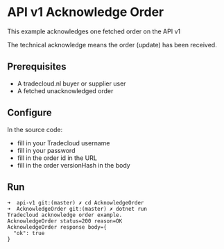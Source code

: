 # API v1 Acknowledge Order

This example acknowledges one fetched order on the API v1

The technical acknowledge means the order (update) has been received.

## Prerequisites

- A tradecloud.nl buyer or supplier user
- A fetched unacknowledged order

## Configure

In the source code:

- fill in your Tradecloud username
- fill in your password
- fill in the order id in the URL
- fill in the order versionHash in the body

## Run

```shell
➜  api-v1 git:(master) ✗ cd AcknowledgeOrder 
➜  AcknowledgeOrder git:(master) ✗ dotnet run
Tradecloud acknowledge order example.
AcknowledgeOrder status=200 reason=OK
AcknowledgeOrder response body={
  "ok": true
}
```

